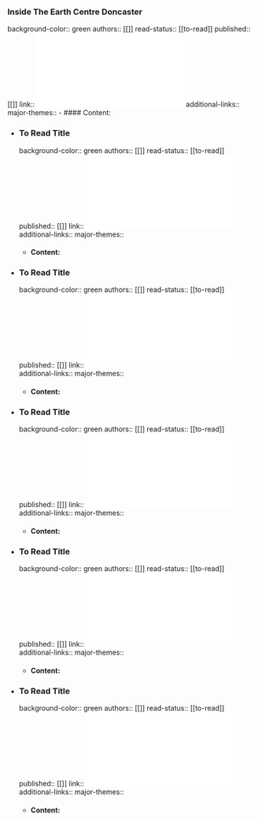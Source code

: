 ### Inside The Earth Centre Doncaster
background-color:: green
authors:: [[]]
read-status:: [[to-read]] 
published:: [[]] 
link:: ![757.pdf](../assets/757_1702924587720_0.pdf) 
additional-links::
major-themes::
	- #### Content:
- ### To Read Title
  background-color:: green
  authors:: [[]]
  read-status:: [[to-read]] 
  published:: [[]] 
  link:: ![758.pdf](../assets/758_1702924606686_0.pdf) 
  additional-links::
  major-themes::
	- #### Content:
- ### To Read Title
  background-color:: green
  authors:: [[]]
  read-status:: [[to-read]] 
  published:: [[]] 
  link:: ![4403957.pdf](../assets/4403957_1702924624708_0.pdf) 
  additional-links::
  major-themes::
	- #### Content:
- ### To Read Title
  background-color:: green
  authors:: [[]]
  read-status:: [[to-read]] 
  published:: [[]] 
  link:: ![MARAS14010FU1.pdf](../assets/MARAS14010FU1_1702924648503_0.pdf) 
  additional-links::
  major-themes::
	- #### Content:
- ### To Read Title
  background-color:: green
  authors:: [[]]
  read-status:: [[to-read]] 
  published:: [[]] 
  link:: ![ml_9761_1491810657.pdf](../assets/ml_9761_1491810657_1702924678100_0.pdf) 
  additional-links::
  major-themes::
	- #### Content:
- ### To Read Title
  background-color:: green
  authors:: [[]]
  read-status:: [[to-read]] 
  published:: [[]] 
  link:: ![weald_and_downland_structures_paper_with_pics.pdf](../assets/weald_and_downland_structures_paper_with_pics_1702924707496_0.pdf) 
  additional-links::
  major-themes::
	- #### Content:
